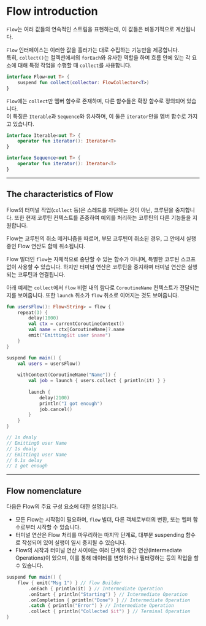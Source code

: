 # Flow introduction

`Flow`는 여러 값들의 연속적인 스트림을 표현하는데, 이 값들은 비동기적으로 계산됩니다.

`Flow` 인터페이스는 이러한 값을 흘러가는 대로 수집하는 기능만을 제공합니다.  
특히, `collect()`는 컬렉션에서의 `forEach`와 유사한 역할을 하며 흐름 안에 있는 각 요소에 대해 특정 작업을 수행할 때 `collect`를 사용합니다.

```kotlin
interface Flow<out T> {
    suspend fun collect(collector: FlowCollector<T>)
}
```

`Flow`에는 `collect`만 멤버 함수로 존재하며, 다른 함수들은 확장 함수로 정의되어 있습니다.  
이 특징은 `Iterable`과 `Sequence`와 유사하며, 이 둘은 `iterator`만을 멤버 함수로 가지고 있습니다.

```kotlin
interface Iterable<out T> {
    operator fun iterator(): Iterator<T>
}

interface Sequence<out T> {
    operator fun iterator(): Iterator<T>
}
```

---

## The characteristics of Flow

Flow의 터미널 작업(`collect` 등)은 스레드를 차단하는 것이 아닌, 코루틴을 중지합니다.
또한 현재 코루틴 컨텍스트를 존중하여 예외를 처리하는 코루틴의 다른 기능들을 지원합니다.

Flow는 코루틴의 취소 메커니즘을 따르며, 부모 코루틴이 취소된 경우, 그 안에서 실행 중인 Flow 연산도 함께 취소됩니다.

Flow 빌더인 `flow`는 자체적으로 중단할 수 있는 함수가 아니며, 특별한 코루틴 스코프 없이 사용할 수 있습니다.
하지만 터미널 연산은 코루틴을 중지하며 터미널 연산은 실행되는 코루틴과 연결됩니다. 

아래 예제는 `collect`에서 `flow` 비럳 내의 람다로 `CoroutineName` 컨텍스트가 전달되는지를 보여줍니다.
또한 `launch` 취소가 `flow` 취소로 이어지는 것도 보여줍니다.

```kotlin
fun usersFlow(): Flow<String> = flow {
    repeat(3) {
        delay(1000)
        val ctx = currentCoroutineContext()
        val name = ctx[CoroutineName]?.name
        emit("Emitting$it user $name")
    }
}

suspend fun main() {
    val users = usersFlow()
    
    withContext(CoroutineName("Name")) {
        val job = launch { users.collect { println(it) } }
        
        launch {
            delay(2100)
            println("I got enough")
            job.cancel()
        }
    }
}

// 1s dealy
// Emitting0 user Name
// 1s dealy
// Emitting1 user Name
// 0.1s delay
// I got enough
```

---

## Flow nomenclature

다음은 Flow의 주요 구성 요소에 대한 설명입니다.

- 모든 Flow는 시작점이 필요하며, `flow` 빌더, 다른 객체로부터의 변환, 또는 헬퍼 함수로부터 시작할 수 있습니다.
- 터미널 연산은 Flow 처리를 마무리하는 마지막 단계로, 대부분 suspending 함수로 작성되어 있어 실행이 일시 중지될 수 있습니다.
- Flow의 시작과 터미널 연산 사이에는 여러 단계의 중간 연산(Intermediate Operations)이 있으며, 이를 통해 데이터를 변형하거나 필터링하는 등의 작업을 할 수 있습니다.

```kotlin
suspend fun main() {
    flow { emit("Msg 1") } // flow Builder
        .onEach { println(it) } // Intermediate Operation
        .onStart { println("Starting") } // Intermediate Operation
        .onCompletion { println("Done") } // Intermediate Operation
        .catch { println("Error") } // Intermediate Operation
        .collect { println("Collected $it") } // Terminal Operation
}
```